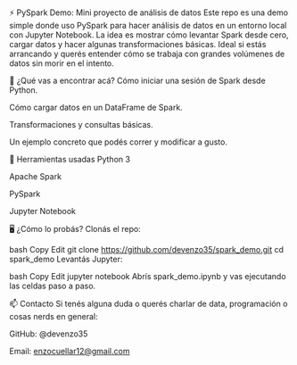 ⚡️ PySpark Demo: Mini proyecto de análisis de datos
Este repo es una demo simple donde uso PySpark para hacer análisis de datos en un entorno local con Jupyter Notebook.
La idea es mostrar cómo levantar Spark desde cero, cargar datos y hacer algunas transformaciones básicas. Ideal si estás arrancando y querés entender cómo se trabaja con grandes volúmenes de datos sin morir en el intento.

🧠 ¿Qué vas a encontrar acá?
Cómo iniciar una sesión de Spark desde Python.

Cómo cargar datos en un DataFrame de Spark.

Transformaciones y consultas básicas.

Un ejemplo concreto que podés correr y modificar a gusto.

🔧 Herramientas usadas
Python 3

Apache Spark

PySpark

Jupyter Notebook

🖥 ¿Cómo lo probás?
Clonás el repo:

bash
Copy
Edit
git clone https://github.com/devenzo35/spark_demo.git
cd spark_demo
Levantás Jupyter:

bash
Copy
Edit
jupyter notebook
Abrís spark_demo.ipynb y vas ejecutando las celdas paso a paso.

📫 Contacto
Si tenés alguna duda o querés charlar de data, programación o cosas nerds en general:

GitHub: @devenzo35

Email: enzocuellar12@gmail.com

